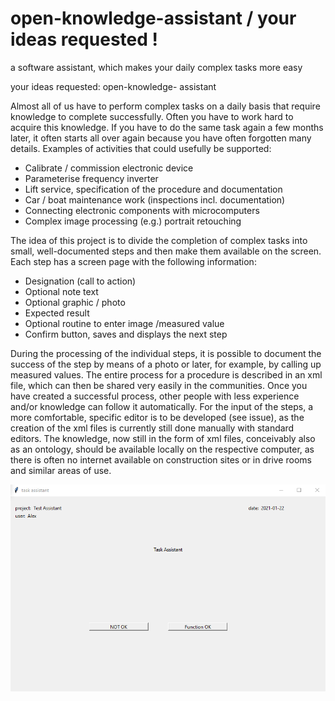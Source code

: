# open-knowledge-assistant /  your ideas requested !
a software assistant, which makes your daily complex tasks more easy 

your ideas requested: open-knowledge- assistant

Almost all of us have to perform complex tasks on a daily basis that require knowledge to complete successfully. Often you have to work hard to acquire this knowledge. If you have to do the same task again a few months later, it often starts all over again because you have often forgotten many details.
Examples of activities that could usefully be supported:

* Calibrate / commission electronic device
*	Parameterise frequency inverter
*	Lift service, specification of the procedure and documentation
*	Car / boat maintenance work (inspections incl. documentation)
*	Connecting electronic components with microcomputers
*	Complex image processing (e.g.) portrait retouching

The idea of this project is to divide the completion of complex tasks into small, well-documented steps and then make them available on the screen. 
Each step has a screen page with the following information:

*	Designation (call to action)
*	Optional note text
*	Optional graphic / photo
*	Expected result
*	Optional routine to enter image /measured value
*	Confirm button, saves and displays the next step

During the processing of the individual steps, it is possible to document the success of the step by means of a photo or later, for example, by calling up measured values.
The entire process for a procedure is described in an xml file, which can then be shared very easily in the communities. Once you have created a successful process, other people with less experience and/or knowledge can follow it automatically. 
For the input of the steps, a more comfortable, specific editor is to be developed (see issue), as the creation of the xml files is currently still done manually with standard editors.
The knowledge, now still in the form of xml files, conceivably also as an ontology, should be available locally on the respective computer, as there is often no internet available on construction sites or in drive rooms and similar areas of use.


<img src="https://github.com/Rellin-Entwicklung/open-knowledge-assistant/blob/main/firstScreen.PNG"/>



